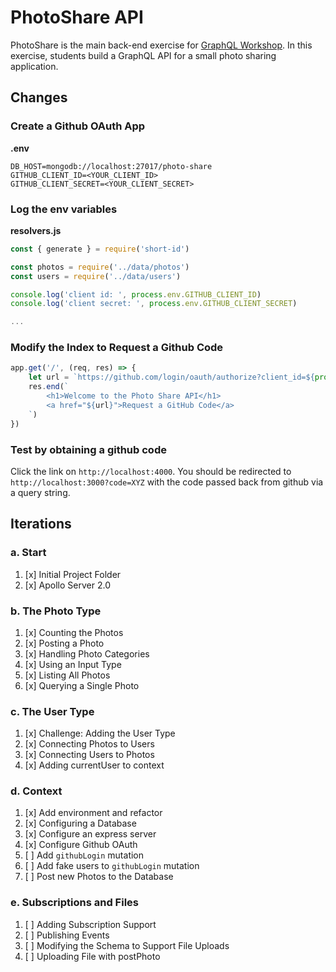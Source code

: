 PhotoShare API
===============
PhotoShare is the main back-end exercise for [GraphQL Workshop](https://www.graphqlworkshop.com). In this exercise, students build a GraphQL API for a small photo sharing application.

Changes
---------------

### Create a Github OAuth App

__.env__
```
DB_HOST=mongodb://localhost:27017/photo-share
GITHUB_CLIENT_ID=<YOUR_CLIENT_ID>
GITHUB_CLIENT_SECRET=<YOUR_CLIENT_SECRET>
```

### Log the env variables

__resolvers.js__
```javascript
const { generate } = require('short-id')

const photos = require('../data/photos')
const users = require('../data/users')

console.log('client id: ', process.env.GITHUB_CLIENT_ID)
console.log('client secret: ', process.env.GITHUB_CLIENT_SECRET)

...

```

### Modify the Index to Request a Github Code

```javascript
app.get('/', (req, res) => {
    let url = `https://github.com/login/oauth/authorize?client_id=${process.env.GITHUB_CLIENT_ID}&scope=user`
    res.end(`
        <h1>Welcome to the Photo Share API</h1>
        <a href="${url}">Request a GitHub Code</a>
    `)
})
```

### Test by obtaining a github code
Click the link on `http://localhost:4000`. You should be redirected to `http://localhost:3000?code=XYZ` with the code passed back from github via a query string.

Iterations
---------------

### a. Start

1. [x] Initial Project Folder
2. [x] Apollo Server 2.0

### b. The Photo Type

1. [x] Counting the Photos 
2. [x] Posting a Photo 
3. [x] Handling Photo Categories 
4. [x] Using an Input Type 
5. [x] Listing All Photos 
6. [x] Querying a Single Photo 

### c. The User Type

1. [x] Challenge: Adding the User Type
2. [x] Connecting Photos to Users
3. [x] Connecting Users to Photos
4. [x] Adding currentUser to context

### d. Context

1. [x] Add environment and refactor
2. [x] Configuring a Database
3. [x] Configure an express server
4. [x] Configure Github OAuth
5. [ ] Add `githubLogin` mutation
6. [ ] Add fake users to `githubLogin` mutation
7. [ ] Post new Photos to the Database

### e. Subscriptions and Files

1. [ ] Adding Subscription Support 
2. [ ] Publishing Events 
3. [ ] Modifying the Schema to Support File Uploads 
4. [ ] Uploading File with postPhoto 
